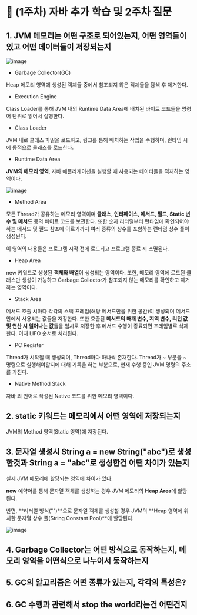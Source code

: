 # 📜 (1주차) 자바 추가 학습 및 2주차 질문

## 1. JVM 메모리는 어떤 구조로 되어있는지, 어떤 영역들이 있고 어떤 데이터들이 저장되는지
![image](https://user-images.githubusercontent.com/103405457/231349728-0618d2d8-774d-489a-b5fe-a5ea5046bfc0.png)
- Garbage Collector(GC)

Heap 메모리 영역에 생성된 객체들 중에서 참조되지 않은 객체들을 탐색 후 제거한다.

- Execution Engine

Class Loader를 통해 JVM 내의 Runtime Data Area에 배치된 바이트 코드들을 명령어 단위로 읽어서 실행한다.

- Class Loader

JVM 내로 클래스 파일을 로드하고, 링크를 통해 배치하는 작업을 수행하며, 런타임 시에 동적으로 클래스를 로드한다.

- Runtime Data Area

**JVM의 메모리 영역**, 자바 애플리케이션을 실행할 때 사용되는 데이터들을 적재하는 영역이다.

![image](https://user-images.githubusercontent.com/103405457/231352031-cff1732c-fe3b-470c-ac51-ec2ce295f2d0.png)

- Method Area

모든 Thread가 공유하는 메모리 영역이며 **클래스, 인터페이스, 메서드, 필드, Static 변수 및 메서드** 등의 바이트 코드를 보관한다. 또한 숫자 리터럴부터 런타임에 확인되어야 하는 메서드 및 필드 참조에 이르기까지 여러 종류의 상수를 포함하는 런타임 상수 풀이 생성된다.

이 영역의 내용들은 프로그램 시작 전에 로드되고 프로그램 종료 시 소멸된다.

- Heap Area

new 키워드로 생성된 **객체와 배열**이 생성되는 영역이다. 또한, 메모리 영역에 로드된 클래스만 생성이 가능하고 Garbage Collector가 참조되지 않는 메모리를 확인하고 제거하는 영역이다.

- Stack Area

메서드 호출 시마다 각각의 스택 프레임(해당 메서드만을 위한 공간)이 생성되며 메서드 안에서 사용되는 값들을 저장한다. 또한 호출된 **메서드의 매개 변수, 지역 변수, 리턴 값 및 연산 시 일어나는 값**들을 임시로 저장한 후 메서드 수행이 종료되면 프레임별로 삭제한다. 이때 LIFO 순서로 처리된다.

- PC Register

Thread가 시작될 때 생성되며, Thread마다 하나씩 존재한다. Thread가 ~ 부분을 ~ 명령으로 실행해야할지에 대해 기록을 하는 부분으로, 현재 수행 중인 JVM 명령의 주소를 가진다.

- Native Method Stack

자바 외 언어로 작성된 Native 코드를 위한 메모리 영역이다.

## 2. static 키워드는 메모리에서 어떤 영역에 저장되는지
JVM의 Method 영역(Static 영역)에 저장된다.

## 3. 문자열 생성시 String a = new String("abc")로 생성한것과 String a = "abc"로 생성한건 어떤 차이가 있는지
실제 JVM 메모리에 할당되는 영역에 차이가 있다.

**new** 예약어를 통해 문자열 객체를 생성하는 경우 JVM 메모리의 **Heap Area**에 할당된다.

반면, **리터럴 방식("")**으로 문자열 객체를 생성할 경우 JVM의 **Heap 영역에 위치한 문자열 상수 풀(String Constant Pool)**에 할당된다.

![image](https://user-images.githubusercontent.com/103405457/231353056-2d33d9c6-5c77-4c39-9b35-a4841b4c9c9f.png)

## 4. Garbage Collector는 어떤 방식으로 동작하는지, 메모리 영역을 어떤식으로 나누어서 동작하는지


## 5. GC의 알고리즘은 어떤 종류가 있는지, 각각의 특성은?
## 6. GC 수행과 관련해서 stop the world라는건 어떤건지

